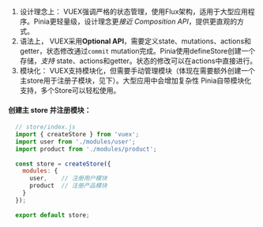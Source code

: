 1. 设计理念上：
  VUEX强调严格的状态管理，使用Flux架构，适用于大型应用程序。Pinia更轻量级，设计理念更*接近* *Composition API*，提供更直观的方式。
2. 语法上，
  VUEX采用**Optional API**，需要定义state、mutations、actions和getter，状态修改通过`commit` mutation完成。Pinia使用defineStore创建一个存储，*支持* state、actions和getter。状态的修改可以在actions中直接进行。
3. 模块化：
  VUEX支持模块化，但需要手动管理模块（体现在需要额外创建一个主store用于注册子模块，见下）。大型应用中会增加复杂性
  Pinia自带模块化支持，多个Store可以轻松使用。

  #### 创建主 store 并注册模块：
  ```javascript
    // store/index.js
    import { createStore } from 'vuex';
    import user from './modules/user';
    import product from './modules/product';
    
    const store = createStore({
      modules: {
        user,    // 注册用户模块
        product  // 注册产品模块
      }
    });
    
    export default store;
  ```